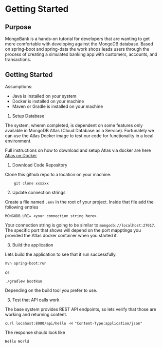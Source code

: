 # Getting Started

## Purpose
MongoBank is a hands-on tutorial for developers that are wanting to get more comfortable with developing against the MongoDB database. Based on spring-boot and spring-data
the work shops leads users through the process of creating a simulated banking app with customers, accounts, and transactions.

## Getting Started

Assumptions:
* Java is installed on your system
* Docker is installed on your machine
* Maven or Gradle is installed on your machine


1. Setup Database

The system, whenm completed, is dependent on some features only available in MongoDB Atlas (Cloud Database as a Service). Fortunately we can use the Atlas Docker image to
test our code for functionality in a local environment.

Full instructions on how to download and setup Atlas via docker are here [Atlas on Docker](https://www.mongodb.com/docs/atlas/cli/current/atlas-cli-deploy-docker/)


1. Download Code Repository

Clone this github repo to a location on your machine.

```shell
    git clone xxxxxx
```


2. Update connection strings

Create a file named `.env` in the root of your project. Inside that file add the following entries

```
MONGODB_URI= <your connection string here>

```

Your connection string is going to be similar to
` mongodb://localhost:27017 `. The specific port that shows will depend on the port mapptings you provided the Atlas docker container when you started it.

3. Build the application

Lets build the application to see that it run successfully.

```shell
mvn spring-boot:run 
```
or
``` shell 
./gradlew bootRun
```
Depending on the build tool you prefer to use.

3. Test that API calls work

The base system provides REST API endpoints, so lets verify that those are working and returning content.

```shell
curl locahost:8080/api/hello -H "Content-Type:application/json"
```

The response should look like

```
Hello World
```


